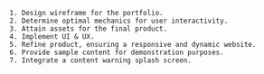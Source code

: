     1. Design wireframe for the portfolio.
    2. Determine optimal mechanics for user interactivity.
    3. Attain assets for the final product.
    4. Implement UI & UX.
    5. Refine product, ensuring a responsive and dynamic website.
    6. Provide sample content for demonstration purposes.
    7. Integrate a content warning splash screen.